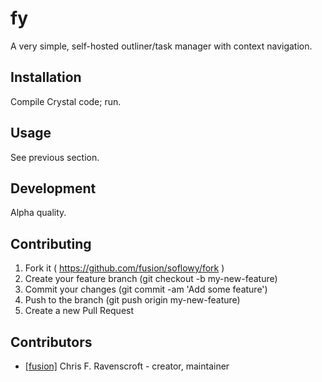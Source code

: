 # fy

A very simple, self-hosted outliner/task manager with context navigation.

## Installation


Compile Crystal code; run.


## Usage

See previous section.

## Development

Alpha quality.

## Contributing

1. Fork it ( https://github.com/fusion/soflowy/fork )
2. Create your feature branch (git checkout -b my-new-feature)
3. Commit your changes (git commit -am 'Add some feature')
4. Push to the branch (git push origin my-new-feature)
5. Create a new Pull Request

## Contributors

- [[fusion]](https://github.com/fusion) Chris F. Ravenscroft - creator, maintainer
